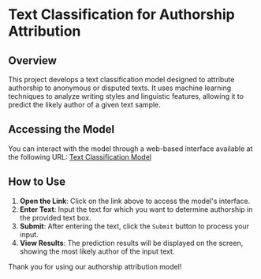 # Text Classification for Authorship Attribution

## Overview
This project develops a text classification model designed to attribute authorship to anonymous or disputed texts. It uses machine learning techniques to analyze writing styles and linguistic features, allowing it to predict the likely author of a given text sample.

## Accessing the Model
You can interact with the model through a web-based interface available at the following URL:
[Text Classification Model](http://ec2-13-201-83-99.ap-south-1.compute.amazonaws.com:8080/)

## How to Use
1. **Open the Link**: Click on the link above to access the model's interface.
2. **Enter Text**: Input the text for which you want to determine authorship in the provided text box.
3. **Submit**: After entering the text, click the `Submit` button to process your input.
4. **View Results**: The prediction results will be displayed on the screen, showing the most likely author of the input text.

Thank you for using our authorship attribution model!
